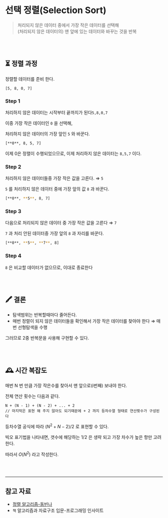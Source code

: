 # 선택 정렬(Selection Sort)

> 처리되지 않은 데이터 중에서 가장 작은 데이터를 선택해
> <br/>
> (처리되지 않은 데이터의) 맨 앞에 있는 데이터와 바꾸는 것을 반복

<br/>
<br/>

## ⏳ 정렬 과정

정렬할 데이터를 준비 한다.

```
[5, 8, 0, 7]
```

### Step 1

처리하지 않은 데이터는 시작부터 끝까지가 된다`5,8,0,7`

이중 가장 작은 데이터인 `0` 을 선택해,

처리하지 않은 데이터의 가장 앞인 `5` 와 바꾼다.

```bash
[**0**, 8, 5, 7]
```

이제 0은 정렬이 수행되었으므로, 이제 처리하지 않은 데이터는 `8,5,7` 이다.

### Step 2

처리하지 않은 데이터들중 가장 작은 값을 고른다. ⇒ `5`

`5` 를 처리하지 않은 데이터 중에 가장 앞의 값 `8` 과 바꾼다.

```bash
[**0**, **5**, 8, 7]
```

### Step 3

다음으로 처리되지 않은 데이터 중 가장 작은 값을 고른다 ⇒ `7`

`7` 과 처리 안된 데이터중 가장 앞의 `8` 과 자리를 바꾼다.

```bash
[**0**, **5**, **7**, 8]
```

### Step 4

`8` 은 비교할 데이터가 없으므로, 이대로 종료한다

<br/>
<br/>

## 🖍 결론

- 탐색범위는 반복할때마다 줄어든다.
- 매번 정렬이 되지 않은 데이터들을 확인해서 가장 작은 데이터를 찾아야 한다 ⇒ 매번 선형탐색을 수행

그러므로 2중 반복문을 사용해 구현할 수 있다.

<br/>
<br/>

## 🕰 시간 복잡도

매번 N 번 만큼 가장 작은수를 찾아서 맨 앞으로(i번째) 보내야 한다.

전체 연산 횟수는 다음과 같다.

```
N + (N - 1) + (N - 2) + ... + 2
// 마지막은 표현 해 주지 않아도 되기때문에 + 2 까지 등차수열 형태로 연산횟수가 구성된다
```

등차수열 공식에 따라 $(N^2 + N - 2) / 2$ 로 표현할 수 있다.

빅오 표기법을 나타내면, 갯수에 해당하는 1/2 은 생략 되고 가장 차수가 높은 항만 고려한다.

따라서 $O(N^2)$ 라고 작성한다.

<br/>
<br/>

---

## 참고 자료

- [정렬 알고리즘-동빈나](https://youtu.be/KGyK-pNvWos)
- `책` 알고리즘과 자료구조 입문-프로그래밍 인사이트
